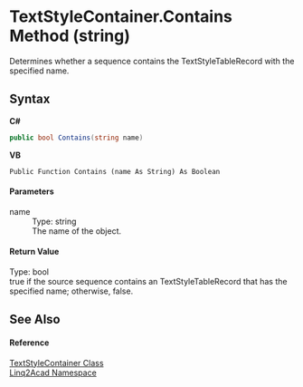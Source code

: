# TextStyleContainer.Contains Method (string)
 

Determines whether a sequence contains the TextStyleTableRecord with the specified name.

## Syntax

**C#**<br />
``` C#
public bool Contains(string name)
```

**VB**<br />
``` VB
Public Function Contains (name As String) As Boolean
```


#### Parameters
<dl><dt>name</dt><dd>Type: string<br />The name of the object.</dd></dl>

#### Return Value
Type: bool<br />true if the source sequence contains an TextStyleTableRecord that has the specified name; otherwise, false.

## See Also


#### Reference
<a href="T_Linq2Acad_TextStyleContainer.md">TextStyleContainer Class</a><br /><a href="N_Linq2Acad.md">Linq2Acad Namespace</a><br />
